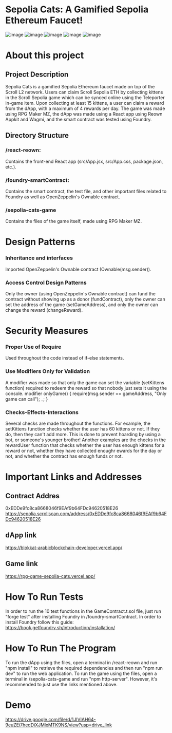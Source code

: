 # Sepolia Cats: A Gamified Sepolia Ethereum Faucet!
![image](https://github.com/user-attachments/assets/c373921a-775c-46e2-8c43-768e343ce523)
![image](https://github.com/user-attachments/assets/56af50e6-967b-4eb7-8dd8-4543809f3565)
![image](https://github.com/user-attachments/assets/7f965537-36e0-438d-be96-eb397ec7f7b8)
![image](https://github.com/user-attachments/assets/f137fbc0-4ccc-4c50-b334-8eb29e460d7e)
![image](https://github.com/user-attachments/assets/1fd16020-3e7d-43af-ba8a-3a2f58cc2836)



# About this project

## Project Description
Sepolia Cats is a gamified Sepolia Ethereum faucet made on top of the Scroll L2 network.
Users can claim Scroll Sepolia ETH by collecting kittens in the Scroll Sepolia game which can be synced online using the Teleporter
in-game item.
Upon collecting at least 15 kittens, a user can claim a reward from the dApp, with a maximum of 4 rewards per day.
The game was made using RPG Maker MZ, the dApp was made using a React app using Reown Appkit and Wagmi, and the smart contract was tested
using Foundry.

## Directory Structure

### /react-reown:
Contains the front-end React app (src/App.jsx, src/App.css, package.json, etc.).

### /foundry-smartContract:
Contains the smart contract, the test file, and other important files related to Foundry as well as OpenZeppelin's Ownable contract.

### /sepolia-cats-game
Contains the files of the game itself, made using RPG Maker MZ.


# Design Patterns
### Inheritance and interfaces
Imported OpenZeppelin's Ownable contract (Ownable(msg.sender)).
### Access Control Design Patterns
Only the owner (using OpenZeppelin's Ownable contract) can fund the contract without showing up as a donor (fundContract), only the owner can set the address of the game (setGameAddress),
and only the owner can change the reward (changeReward).


# Security Measures
### Proper Use of Require
Used throughout the code instead of if-else statements.
### Use Modifiers Only for Validation
A modifier was made so that only the game can set the variable (setKittens function) required to redeem the reward so that nobody just sets it using the console.
modifier onlyGame() {
    require(msg.sender == gameAddress, "Only game can call");
    _;
}
### Checks-Effects-Interactions
Several checks are made throughout the functions. For example, the setKittens function checks whether the user has 60 kittens or not. If they do, then they can't add more. This is done
to prevent hoarding by using a bot, or someone's younger brother!
Another examples are the checks in the rewardUser function that checks whether the user has enough kittens for a reward or not, whether they have collected enoughr ewards for the
day or not, and whether the contract has enough funds or not.


# Important Links and Addresses

## Contract Addres
0xEDDe9fc8ca8668046f9EAf9b64FDc94620518E26
https://sepolia.scrollscan.com/address/0xEDDe9fc8ca8668046f9EAf9b64FDc94620518E26

## dApp link
https://blokkat-arabicblockchain-developer.vercel.app/

## Game link
https://rpg-game-sepolia-cats.vercel.app/


# How To Run Tests
In order to run the 10 test functions in the GameContract.t.sol file, just run "forge test" after installing Foundry in /foundry-smartContract.
In order to install Foundry follow this guide: https://book.getfoundry.sh/introduction/installation/


# How To Run The Program
To run the dApp using the files, open a terminal in /react-reown and run "npm install" to retrieve the required dependencies and then run "npm run dev" to run the web application.
To run the game using the files, open a terminal in /sepolia-cats-game and run "npm http-server".
However, it's recommended to just use the links mentioned above.

# Demo
https://drive.google.com/file/d/1JIVIAH64-9euZEi7hedDiXJMlxMTK9NS/view?usp=drive_link
